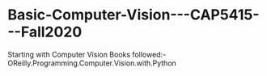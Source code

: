 # Basic-Computer-Vision---CAP5415---Fall2020
Starting with Computer Vision
Books followed:- OReilly.Programming.Computer.Vision.with.Python
